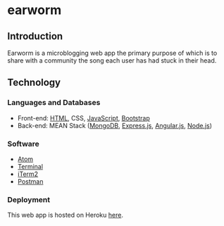 # earworm

## Introduction
Earworm is a microblogging web app the primary purpose of which is to share with a community the song each user has had stuck in their head.

## Technology
### Languages and Databases
- Front-end: [HTML](https://html.com/), CSS, [JavaScript](https://www.javascript.com/), [Bootstrap](https://getbootstrap.com/)
- Back-end: MEAN Stack ([MongoDB](https://www.mongodb.com), [Express.js](https://expressjs.com), [Angular.js](https://angular.io), [Node.js](https://nodejs.org/))

### Software
- [Atom](https://atom.io/)
- [Terminal](https://developer.apple.com/library/content/documentation/OpenSource/Conceptual/ShellScripting/CommandLInePrimer/CommandLine.html)
- [iTerm2](https://www.iterm2.com/)
- [Postman](https://www.getpostman.com/)

### Deployment
This web app is hosted on Heroku [here](#).
